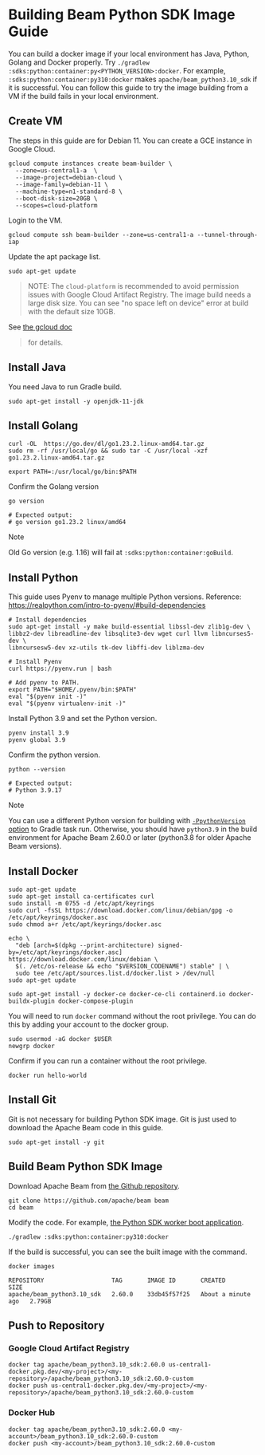 <!--
Licensed under the Apache License, Version 2.0 (the "License");
you may not use this file except in compliance with the License.
You may obtain a copy of the License at

http://www.apache.org/licenses/LICENSE-2.0

Unless required by applicable law or agreed to in writing, software
distributed under the License is distributed on an "AS IS" BASIS,
WITHOUT WARRANTIES OR CONDITIONS OF ANY KIND, either express or implied.
See the License for the specific language governing permissions and
limitations under the License.
-->

# Building Beam Python SDK Image Guide

You can build a docker image if your local environment has Java, Python, Golang
and Docker properly. Try
`./gradlew :sdks:python:container:py<PYTHON_VERSION>:docker`. For example,
`:sdks:python:container:py310:docker` makes `apache/beam_python3.10_sdk`
if it is successful. You can follow this guide to try the image building from a
VM if the build fails in your local environment.

## Create VM

The steps in this guide are for Debian 11. You can create a GCE instance in
Google Cloud.

```shell
gcloud compute instances create beam-builder \
  --zone=us-central1-a  \
  --image-project=debian-cloud \
  --image-family=debian-11 \
  --machine-type=n1-standard-8 \ 
  --boot-disk-size=20GB \
  --scopes=cloud-platform
```

Login to the VM.

```shell
gcloud compute ssh beam-builder --zone=us-central1-a --tunnel-through-iap
```

Update the apt package list.

```shell
sudo apt-get update
```

> NOTE: The `cloud-platform` is recommended to avoid permission issues with
> Google Cloud Artifact Registry. The image build needs a large disk size. You
> can see "no space left on device" error at build with the
> default size 10GB.
>
See [the gcloud doc](https://cloud.google.com/sdk/gcloud/reference/compute/instances/create#--boot-disk-size)
> for details.

## Install Java

You need Java to run Gradle build.

```shell
sudo apt-get install -y openjdk-11-jdk
```

## Install Golang

```shell
curl -OL  https://go.dev/dl/go1.23.2.linux-amd64.tar.gz
sudo rm -rf /usr/local/go && sudo tar -C /usr/local -xzf go1.23.2.linux-amd64.tar.gz
```

```shell
export PATH=:/usr/local/go/bin:$PATH
```

Confirm the Golang version

```shell
go version

# Expected output:
# go version go1.23.2 linux/amd64
````

> [!NOTE]
> Old Go version (e.g. 1.16) will fail at `:sdks:python:container:goBuild`.

## Install Python

This guide uses Pyenv to manage multiple Python versions.
Reference: https://realpython.com/intro-to-pyenv/#build-dependencies

```shell
# Install dependencies 
sudo apt-get install -y make build-essential libssl-dev zlib1g-dev \
libbz2-dev libreadline-dev libsqlite3-dev wget curl llvm libncurses5-dev \
libncursesw5-dev xz-utils tk-dev libffi-dev liblzma-dev 

# Install Pyenv
curl https://pyenv.run | bash

# Add pyenv to PATH.  
export PATH="$HOME/.pyenv/bin:$PATH"
eval "$(pyenv init -)"
eval "$(pyenv virtualenv-init -)"
```

Install Python 3.9 and set the Python version.

```shell
pyenv install 3.9
pyenv global 3.9
```

Confirm the python version.

```shell
python --version

# Expected output:
# Python 3.9.17
``` 

> [!NOTE]
> You can use a different Python version for building with [
`-PpythonVersion` option](https://github.com/apache/beam/blob/v2.60.0/buildSrc/src/main/groovy/org/apache/beam/gradle/BeamModulePlugin.groovy#L2956-L2961)
> to Gradle task run. Otherwise, you should have `python3.9` in the build
> environment for Apache Beam 2.60.0 or later (python3.8 for older Apache Beam
> versions).

## Install Docker

```shell
sudo apt-get update
sudo apt-get install ca-certificates curl
sudo install -m 0755 -d /etc/apt/keyrings
sudo curl -fsSL https://download.docker.com/linux/debian/gpg -o /etc/apt/keyrings/docker.asc
sudo chmod a+r /etc/apt/keyrings/docker.asc
```

```shell
echo \
  "deb [arch=$(dpkg --print-architecture) signed-by=/etc/apt/keyrings/docker.asc] https://download.docker.com/linux/debian \
  $(. /etc/os-release && echo "$VERSION_CODENAME") stable" | \
  sudo tee /etc/apt/sources.list.d/docker.list > /dev/null
sudo apt-get update
```

```shell
sudo apt-get install -y docker-ce docker-ce-cli containerd.io docker-buildx-plugin docker-compose-plugin
```

You will need to run `docker` command without the root privilege. You can do
this by adding your account to the docker group.

```shell
sudo usermod -aG docker $USER
newgrp docker
```

Confirm if you can run a container without the root privilege.

```shell
docker run hello-world
```

## Install Git

Git is not necessary for building Python SDK image. Git is just used to download
the Apache Beam code in this guide.

```shell
sudo apt-get install -y git
```

## Build Beam Python SDK Image

Download Apache Beam
from [the Github repository](https://github.com/apache/beam).

```shell
git clone https://github.com/apache/beam beam
cd beam
```

Modify the code. For
example, [the Python SDK worker boot application](https://github.com/apache/beam/blob/v2.60.0/sdks/python/container/boot.go).

```shell
./gradlew :sdks:python:container:py310:docker
```

If the build is successful, you can see the built image with the command.

```shell
docker images
```

```text
REPOSITORY                   TAG       IMAGE ID       CREATED              SIZE
apache/beam_python3.10_sdk   2.60.0    33db45f57f25   About a minute ago   2.79GB
```

## Push to Repository

### Google Cloud Artifact Registry

```shell
docker tag apache/beam_python3.10_sdk:2.60.0 us-central1-docker.pkg.dev/<my-project>/<my-repository>/apache/beam_python3.10_sdk:2.60.0-custom
docker push us-central1-docker.pkg.dev/<my-project>/<my-repository>/apache/beam_python3.10_sdk:2.60.0-custom
```

### Docker Hub

```shell
docker tag apache/beam_python3.10_sdk:2.60.0 <my-account>/beam_python3.10_sdk:2.60.0-custom
docker push <my-account>/beam_python3.10_sdk:2.60.0-custom
```

